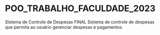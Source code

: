# POO_TRABALHO_FACULDADE_2023
Sistema de Controle de Despesas FINAL  Sistema de controle de despesas que permita ao usuário gerenciar despesas e pagamentos
